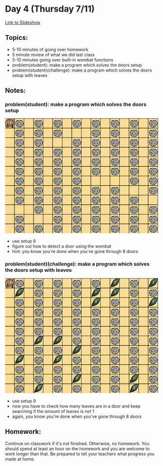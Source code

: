 # Day 4 (Thursday 7/11)

[Link to Slideshow](google.com)

## Topics:

- 5-10 minutes of going over homework
- 5 minute review of what we did last class
- 5-10 minutes going over built-in wombat functions
- problem(student): make a program which solves the doors setup
- problem(student)(challenge): make a program which solves the doors setup with leaves


## Notes:

### problem(student): make a program which solves the doors setup

![](/gifs/day4/doors1.gif)

- use setup 8
- figure out how to detect a door using the wombat
- hint: you know you're done when you've gone through 8 doors


### problem(student)(challenge): make a program which solves the doors setup with leaves

![](/gifs/day4/doors2.gif)

- use setup 9
- now you have to check how many leaves are in a door and keep searching if the amount of leaves is not 1
- again, you know you're done when you've gone through 8 doors



## Homework:

Continue on classwork if it's not finished. Otherwise, no homework. You should spend at least an hour on the homework and you are welcome to work longer than that. Be prepared to tell your teachers what progress you made at home.